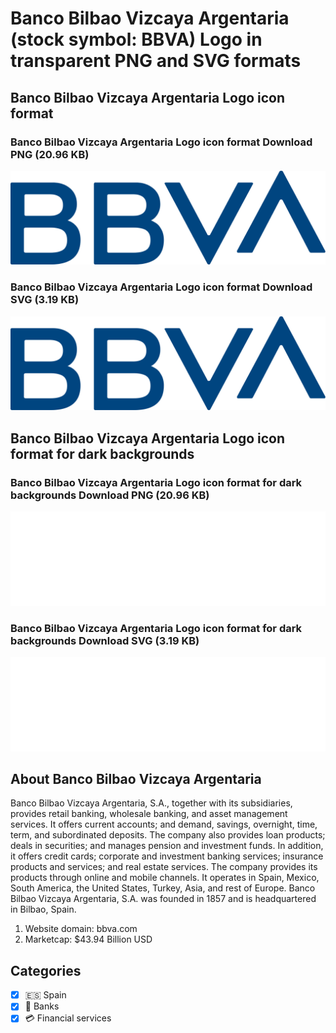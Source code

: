 # Banco Bilbao Vizcaya Argentaria (stock symbol: BBVA) Logo in transparent PNG and SVG formats

## Banco Bilbao Vizcaya Argentaria Logo icon format

### Banco Bilbao Vizcaya Argentaria Logo icon format Download PNG (20.96 KB)

![Banco Bilbao Vizcaya Argentaria Logo icon format Download PNG (20.96 KB)](/img/orig/BBVA-55b94247.png)

### Banco Bilbao Vizcaya Argentaria Logo icon format Download SVG (3.19 KB)

![Banco Bilbao Vizcaya Argentaria Logo icon format Download SVG (3.19 KB)](/img/orig/BBVA-295c6f34.svg)

## Banco Bilbao Vizcaya Argentaria Logo icon format for dark backgrounds

### Banco Bilbao Vizcaya Argentaria Logo icon format for dark backgrounds Download PNG (20.96 KB)

![Banco Bilbao Vizcaya Argentaria Logo icon format for dark backgrounds Download PNG (20.96 KB)](/img/orig/BBVA.D-20d8d016.png)

### Banco Bilbao Vizcaya Argentaria Logo icon format for dark backgrounds Download SVG (3.19 KB)

![Banco Bilbao Vizcaya Argentaria Logo icon format for dark backgrounds Download SVG (3.19 KB)](/img/orig/BBVA.D-7cc1d52b.svg)

## About Banco Bilbao Vizcaya Argentaria

Banco Bilbao Vizcaya Argentaria, S.A., together with its subsidiaries, provides retail banking, wholesale banking, and asset management services. It offers current accounts; and demand, savings, overnight, time, term, and subordinated deposits. The company also provides loan products; deals in securities; and manages pension and investment funds. In addition, it offers credit cards; corporate and investment banking services; insurance products and services; and real estate services. The company provides its products through online and mobile channels. It operates in Spain, Mexico, South America, the United States, Turkey, Asia, and rest of Europe. Banco Bilbao Vizcaya Argentaria, S.A. was founded in 1857 and is headquartered in Bilbao, Spain.

1. Website domain: bbva.com
2. Marketcap: $43.94 Billion USD


## Categories
- [x] 🇪🇸 Spain
- [x] 🏦 Banks
- [x] 💳 Financial services
